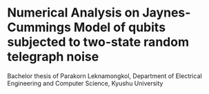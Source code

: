 # Numerical Analysis on Jaynes-Cummings Model of qubits subjected to two-state random telegraph noise

Bachelor thesis of Parakorn Leknamongkol, Department of Electrical Engineering and Computer Science, Kyushu University
